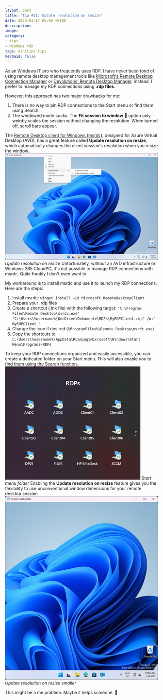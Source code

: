 ```yaml
---
layout: post
title: 'Tip #11: Update resolution on resize'
date: 2023-03-17 09:00 +0100
description: 
image: 
category:
- tips
- windows rdp
tags: minitips tips
mermaid: false
---
```

As an Windows IT pro who frequently uses RDP, I have never been fond of using remote desktop management tools like [Microsoft's Remote Desktop Connection Manager](https://docs.microsoft.com/en-us/sysinternals/downloads/remote-desktop-connection-manager) or [Devolutions' Remote Desktop Manager](https://remotedesktopmanager.com/). Instead, I prefer to manage my RDP connections using **.rdp files**.

However, this approach has two major drawbacks for me:

1. There is no way to pin RDP connections to the Start menu or find them using Search.
2. The windowed mode sucks. The **Fit session to window** 🤮 option only weirdly scales the session without changing the resolution. When turned off, scroll bars appear.

The [Remote Desktop client for Windows (msrdc)](https://docs.microsoft.com/en-us/windows-server/remote/remote-desktop-services/clients/windows), designed for Azure Virtual Desktop (AVD), has a great feature called **Update resolution on resize**, which automatically changes the client session's resolution when you resize the window.
![Update resolution on resize](/assets/img/tip-11/UpdateResolutionOnResize.png)
_Update resolution on resize_
Unfortunately, without an AVD infrastructure or Windows 365 CloudPC, it's not possible to manage RDP connections with msrdc. Quite frankly I don't even want to.

My workaround is to install msrdc and use it to launch my RDP connections. Here are the steps:

1. Install msrdc: `winget install –id Microsoft.RemoteDesktopClient`
2. Prepare your .rdp files
3. Create a shortcut (.lnk file) with the following target: `"C:\Program Files\Remote Desktop\msrdc.exe" "C:\Users\%username%\OneDrive\Dokumente\RDPs\MyRDPClient.rdp" /n:" MyRDPClient "`
4. Change the icon if desired (`%ProgramFiles%\Remote Desktop\msrdc.exe`)
5. Copy the shortcuts to `C:\Users\%username%\AppData\Roaming\Microsoft\Windows\Start Menu\Programs\RDPs`

To keep your RDP connections organized and easily accessible, you can create a dedicated folder on your Start menu. This will also enable you to find them using the Search function.\
![Start menu folder ](/assets/img/tip-11/startmenufolder.png)
_Start menu folder_
Enabling the **Update resolution on resize** feature gives you the flexibility to use unconventional window dimensions for your remote desktop session \
![Update resolution on resize smaller](/assets/img/tip-11/UpdateResolutionOnResizeSmaller.png)
_Update resolution on resize smaller_

This might be a me problem. Maybe it helps someone. 🤷

